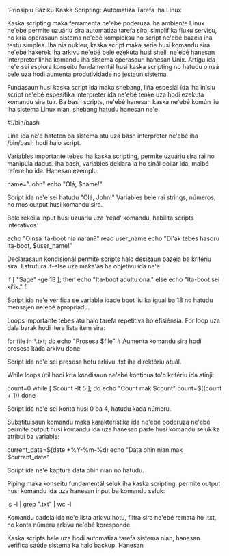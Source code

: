 'Prinsipiu Báziku Kaska Scripting: Automatiza Tarefa iha Linux

Kaska scripting maka ferramenta ne'ebé poderuza iha ambiente Linux ne'ebé permite uzuáriu sira automatiza tarefa sira, simplifika fluxu servisu, no kria operasaun sistema ne'ebé kompleksu ho script ne'ebé bazeia iha testu simples. Iha nia nukleu, kaska script maka série husi komandu sira ne'ebé hakerek iha arkivu ne'ebé bele ezekuta husi shell, ne'ebé hanesan interpreter linha komandu iha sistema operasaun hanesan Unix. Artigu ida ne'e sei esplora konseitu fundamentál husi kaska scripting no hatudu oinsá bele uza hodi aumenta produtividade no jestaun sistema.

Fundasaun husi kaska script ida maka shebang, liña espesiál ida iha inísiu script ne'ebé espesifika interpreter ida ne'ebé tenke uza hodi ezekuta komandu sira tuir. Ba bash scripts, ne'ebé hanesan kaska ne'ebé komún liu iha sistema Linux nian, shebang hatudu hanesan ne'e:

#!/bin/bash

Liña ida ne'e hateten ba sistema atu uza bash interpreter ne'ebé iha /bin/bash hodi halo script.

Variables importante tebes iha kaska scripting, permite uzuáriu sira rai no manipula dadus. Iha bash, variables deklara la ho sinál dollar ida, maibé refere ho ida. Hanesan ezemplu:

name="John"
echo "Olá, $name!"

Script ida ne'e sei hatudu "Olá, John!" Variables bele rai strings, números, no mos output husi komandu sira.

Bele rekoila input husi uzuáriu uza 'read' komandu, habilita scripts interativos:

echo "Oinsá ita-boot nia naran?"
read user_name
echo "Di'ak tebes hasoru ita-boot, $user_name!"

Declarasaun kondisionál permite scripts halo desizaun bazeia ba kritériu sira. Estrutura if-else uza maka'as ba objetivu ida ne'e:

if [ "$age" -ge 18 ]; then
    echo "Ita-boot adultu ona."
else
    echo "Ita-boot sei ki'ik."
fi

Script ida ne'e verifica se variable idade boot liu ka igual ba 18 no hatudu mensajen ne'ebé apropriadu.

Loops importante tebes atu halo tarefa repetitiva ho efisiénsia. For loop uza dala barak hodi itera lista item sira:

for file in *.txt; do
    echo "Prosesa $file"
    # Aumenta komandu sira hodi prosesa kada arkivu
done

Script ida ne'e sei prosesa hotu arkivu .txt iha direktóriu atuál.

While loops útil hodi kria kondisaun ne'ebé kontinua to'o kritériu ida atinji:

count=0
while [ $count -lt 5 ]; do
    echo "Count mak $count"
    count=$((count + 1))
done

Script ida ne'e sei konta husi 0 ba 4, hatudu kada númeru.

Substituisaun komandu maka karakterístika ida ne'ebé poderuza ne'ebé permite output husi komandu ida uza hanesan parte husi komandu seluk ka atribui ba variable:

current_date=$(date +%Y-%m-%d)
echo "Data ohin nian mak $current_date"

Script ida ne'e kaptura data ohin nian no hatudu.

Piping maka konseitu fundamentál seluk iha kaska scripting, permite output husi komandu ida uza hanesan input ba komandu seluk:

ls -l | grep ".txt" | wc -l

Komandu cadeia ida ne'e lista arkivu hotu, filtra sira ne'ebé remata ho .txt, no konta númeru arkivu ne'ebé koresponde.

Kaska scripts bele uza hodi automatiza tarefa sistema nian, hanesan verifica saúde sistema ka halo backup. Hanesan